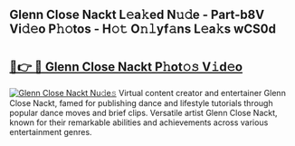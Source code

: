 ## Glenn Close Nackt L𝚎a𝚔ed N𝚞𝚍e - Part-b8V Vi𝚍𝚎o P𝚑𝚘tos - H𝚘𝚝 O𝚗𝚕yf𝚊ns L𝚎a𝚔s wCS0d

# <h2><a href="http://kf2x3v.oniu.top/?m=Glenn+Close+Nackt">🔗👉 🔴 Glenn Close Nackt P𝚑ot𝚘𝚜 V𝚒d𝚎o</a></h2>

[![Glenn Close Nackt Nu𝚍e𝚜](https://i.imgur.com/0qMVB7G.gif)](http://kf2x3v.oniu.top/?m=Glenn+Close+Nackt)
Virtual content creator and entertainer Glenn Close Nackt, famed for publishing dance and lifestyle tutorials through popular dance moves and brief clips. Versatile artist Glenn Close Nackt, known for their remarkable abilities and achievements across various entertainment genres.  
